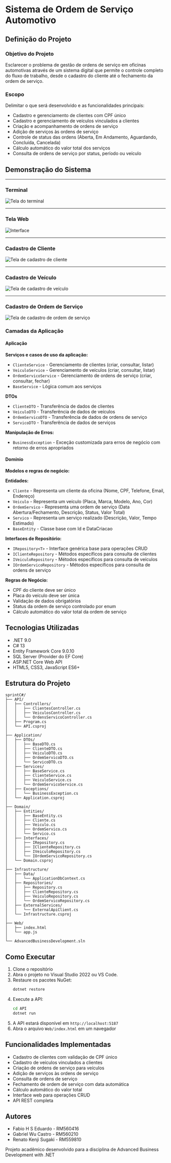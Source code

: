 # Sistema de Ordem de Serviço Automotivo

## Definição do Projeto

### Objetivo do Projeto
Esclarecer o problema de gestão de ordens de serviço em oficinas automotivas através de um sistema digital que permite o controle completo do fluxo de trabalho, desde o cadastro do cliente até o fechamento da ordem de serviço.

### Escopo
Delimitar o que será desenvolvido e as funcionalidades principais:
- Cadastro e gerenciamento de clientes com CPF único
- Cadastro e gerenciamento de veículos vinculados a clientes
- Criação e acompanhamento de ordens de serviço
- Adição de serviços às ordens de serviço
- Controle de status das ordens (Aberta, Em Andamento, Aguardando, Concluída, Cancelada)
- Cálculo automático do valor total dos serviços
- Consulta de ordens de serviço por status, período ou veículo

## Demonstração do Sistema

---

### Terminal
![Tela do terminal](img/terminal.png)


---

### Tela Web
![Interface](img/interface.png)

---

### Cadastro de Cliente
![Tela de cadastro de cliente](img/cadastro_cliente.png)

---

### Cadastro de Veículo
![Tela de cadastro de veículo](img/cadastro_veiculo.png)

---

### Cadastro de Ordem de Serviço
![Tela de cadastro de ordem de serviço](img/cadastro_ordem_servico.png)

### Camadas da Aplicação

#### Aplicação
**Serviços e casos de uso da aplicação:**
- `ClienteService` - Gerenciamento de clientes (criar, consultar, listar)
- `VeiculoService` - Gerenciamento de veículos (criar, consultar, listar)
- `OrdemServicoService` - Gerenciamento de ordens de serviço (criar, consultar, fechar)
- `BaseService` - Lógica comum aos serviços

**DTOs**
- `ClienteDTO` - Transferência de dados de clientes
- `VeiculoDTO` - Transferência de dados de veículos
- `OrdemServicoDTO` - Transferência de dados de ordens de serviço
- `ServicoDTO` - Transferência de dados de serviços

**Manipulação de Erros:**
- `BusinessException` - Exceção customizada para erros de negócio com retorno de erros apropriados

#### Domínio
**Modelos e regras de negócio:**

**Entidades:**
- `Cliente` - Representa um cliente da oficina (Nome, CPF, Telefone, Email, Endereço)
- `Veiculo` - Representa um veículo (Placa, Marca, Modelo, Ano, Cor)
- `OrdemServico` - Representa uma ordem de serviço (Data Abertura/Fechamento, Descrição, Status, Valor Total)
- `Servico` - Representa um serviço realizado (Descrição, Valor, Tempo Estimado)
- `BaseEntity` - Classe base com Id e DataCriacao

**Interfaces de Repositório:**
- `IRepository<T>` - Interface genérica base para operações CRUD
- `IClienteRepository` - Métodos específicos para consulta de clientes
- `IVeiculoRepository` - Métodos específicos para consulta de veículos
- `IOrdemServicoRepository` - Métodos específicos para consulta de ordens de serviço

**Regras de Negócio:**
- CPF do cliente deve ser único
- Placa do veículo deve ser única
- Validação de dados obrigatórios
- Status da ordem de serviço controlado por enum
- Cálculo automático do valor total da ordem de serviço


## Tecnologias Utilizadas

- .NET 9.0
- C# 13
- Entity Framework Core 9.0.10
- SQL Server (Provider do EF Core)
- ASP.NET Core Web API
- HTML5, CSS3, JavaScript ES6+

## Estrutura do Projeto

```
sprintC#/
├── API/
│   ├── Controllers/
│   │   ├── ClientesController.cs
│   │   ├── VeiculosController.cs
│   │   └── OrdensServicoController.cs
│   ├── Program.cs
│   └── API.csproj
│
├── Application/
│   ├── DTOs/
│   │   ├── BaseDTO.cs
│   │   ├── ClienteDTO.cs
│   │   ├── VeiculoDTO.cs
│   │   ├── OrdemServicoDTO.cs
│   │   └── ServicoDTO.cs
│   ├── Services/
│   │   ├── BaseService.cs
│   │   ├── ClienteService.cs
│   │   ├── VeiculoService.cs
│   │   └── OrdemServicoService.cs
│   ├── Exceptions/
│   │   └── BusinessException.cs
│   └── Application.csproj
│
├── Domain/
│   ├── Entities/
│   │   ├── BaseEntity.cs
│   │   ├── Cliente.cs
│   │   ├── Veiculo.cs
│   │   ├── OrdemServico.cs
│   │   └── Servico.cs
│   ├── Interfaces/
│   │   ├── IRepository.cs
│   │   ├── IClienteRepository.cs
│   │   ├── IVeiculoRepository.cs
│   │   └── IOrdemServicoRepository.cs
│   └── Domain.csproj
│
├── Infrastructure/
│   ├── Data/
│   │   └── ApplicationDbContext.cs
│   ├── Repositories/
│   │   ├── Repository.cs
│   │   ├── ClienteRepository.cs
│   │   ├── VeiculoRepository.cs
│   │   └── OrdemServicoRepository.cs
│   ├── ExternalServices/
│   │   └── ExternalApiClient.cs
│   └── Infrastructure.csproj
│
├── Web/
│   ├── index.html
│   └── app.js
│
└── AdvancedBusinessDevelopment.sln
```

## Como Executar

1. Clone o repositório
2. Abra o projeto no Visual Studio 2022 ou VS Code.
3. Restaure os pacotes NuGet:
   ```bash
   dotnet restore
   ```
4. Execute a API:
   ```bash
   cd API
   dotnet run
   ```
5. A API estará disponível em `http://localhost:5187`
6. Abra o arquivo `Web/index.html` em um navegador

## Funcionalidades Implementadas

- Cadastro de clientes com validação de CPF único
- Cadastro de veículos vinculados a clientes
- Criação de ordens de serviço para veículos
- Adição de serviços às ordens de serviço
- Consulta de ordens de serviço
- Fechamento de ordem de serviço com data automática
- Cálculo automático do valor total
- Interface web para operações CRUD
- API REST completa

## Autores

- Fabio H S Eduardo - RM560416
- Gabriel Wu Castro - RM560210
- Renato Kenji Sugaki - RM559810

Projeto acadêmico desenvolvido para a disciplina de Advanced Business Development with .NET
